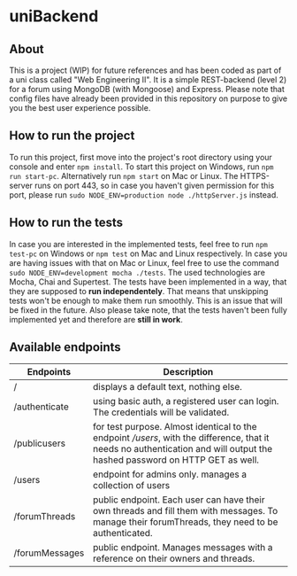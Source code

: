 # uniBackend

## About
This is a project (WIP) for future references and has been coded as part of a uni class called "Web Engineering II". It is a simple REST-backend (level 2) for a forum using MongoDB (with Mongoose) and Express. Please note that config files have already been provided in this repository on purpose to give you the best user experience possible.

## How to run the project
To run this project, first move into the project's root directory using your console and enter ```npm install```. To start this project on Windows, run ```npm run start-pc```.
Alternatively run ```npm start``` on Mac or Linux. The HTTPS-server runs on port 443, so in case you haven't given permission for this port, please run ```sudo NODE_ENV=production node ./httpServer.js``` instead.

## How to run the tests
In case you are interested in the implemented tests, feel free to run ```npm test-pc``` on Windows or ```npm test``` on Mac and Linux respectively. In case you are having issues with that on Mac or Linux, feel free to use the command ```sudo NODE_ENV=development mocha ./tests```. The used technologies are Mocha, Chai and Supertest. The tests have been implemented in a way, that they are supposed to **run independentely**. That means that unskipping tests won't be enough to make them run smoothly. This is an issue that will be fixed in the future. Also please take note, that the tests haven't been fully implemented yet and therefore are **still in work**.

## Available endpoints
| Endpoints          | Description |
| --------------- | ----------- |
| /               | displays a default text, nothing else.       |
| /authenticate   | using basic auth, a registered user can login. The credentials will be validated. |
| /publicusers    | for test purpose. Almost identical to the endpoint */users*, with the difference, that it needs no authentication and will output the hashed password on HTTP GET as well. |
| /users          | endpoint for admins only. manages a collection of users |
| /forumThreads   | public endpoint. Each user can have their own threads and fill them with messages. To manage their forumThreads, they need to be authenticated. |
| /forumMessages  | public endpoint. Manages messages with a reference on their owners and threads. |
